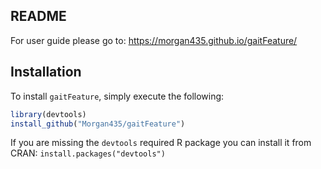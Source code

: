 ## README

For user guide please go to: <a href=https://morgan435.github.io/gaitFeature/ target=_blank>https://morgan435.github.io/gaitFeature/</a>

## Installation
To install `gaitFeature`, simply execute the following:
```R
library(devtools)
install_github("Morgan435/gaitFeature")
```

If you are missing the `devtools` required R package you can install it from CRAN:
`install.packages("devtools")`
